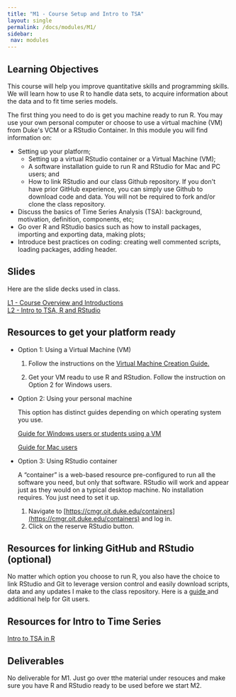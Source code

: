 ```yaml
---
title: "M1 - Course Setup and Intro to TSA"
layout: single
permalink: /docs/modules/M1/
sidebar:
 nav: modules
---
```


## Learning Objectives

This course will help you improve quantitative skills and programming skills. We will learn how to use R to handle data sets, to acquire information about the data and to fit time series models. <br> 

The first thing you need to do is get you machine ready to run R. You may use your own personal computer or choose to use a virtual machine (VM) from Duke's VCM or a RStudio Container. In this module you will find information on:

* Setting up your platform;
    * Setting up a virtual RStudio container or a Virtual Machine (VM); <br>
    * A software installation guide to run R and RStudio for Mac and PC users; and <br>
    * How to link RStudio and our class Github repository. If you don't have prior GitHub experience, you can simply use Github to download code and data. You will not be required to fork and/or clone the class repository. <br>
* Discuss the basics of Time Series Analysis (TSA): background, motivation, definition, components, etc; <br>
* Go over R and RStudio basics such as how to install packages, importing and exporting data, making plots; <br>
* Introduce best practices on coding: creating well commented scripts, loading packages, adding header. <br>

## Slides

Here are the slide decks used in class. <br>

<a href="/docs/modules/PPTS/TSA_M1_ClassOverviewAndIntro_part1.pdf" > L1 - Course Overview and Introductions </a> <br>
<a href="/docs/modules/PPTS/TSA_M1_IntroTSA_R_RStudio_part2.pdf" > L2 - Intro to TSA, R and RStudio </a> <br>

## Resources to get your platform ready

* Option 1: Using a Virtual Machine (VM)

  1. Follow the instructions on the <a href="/docs/modules/readings/VM/" > Virtual Machine Creation Guide. </a> <br>

  2. Get your VM readu to use R and RStudion. Follow the instruction on Option 2 for Windows users. <br>

* Option 2: Using your personal machine <br>

  This option has distinct guides depending on which operating system you use. <br>

  <a href="/docs/modules/readings/soft-win/" > Guide for Windows users or students using a VM </a> <br>

  <a href="/docs/modules/readings/soft-mac/" > Guide for Mac users </a> <br>

* Option 3: Using RStudio container

  A “container” is a web-based resource pre-configured to run all the software you need, but only that software. RStudio will work and appear just as they would on a typical desktop machine. No installation requires. You just need to set it up.

  1. Navigate to [https://cmgr.oit.duke.edu/containers](https://cmgr.oit.duke.edu/containers) and log in. <br>
  2. Click on the reserve RStudio button.

## Resources for linking GitHub and RStudio (optional) 

No matter which option you choose to run R, you also have the choice to link RStudio and Git to leverage version control and easily download scripts, data and any updates I make to the class repository. Here is a <a href="/docs/modules/readings/git/" > guide </a> and additional help for Git users.

## Resources for Intro to Time Series 

<a href="/docs/modules/readings/M1_Intro-TSA-in-R.pdf" > Intro to TSA in R </a>


## Deliverables

No deliverable for M1. Just go over tthe material under resouces and make sure you have R and RStudio ready to be used before we start M2.
